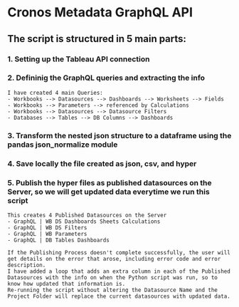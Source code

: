 # Cronos Metadata GraphQL API 

## The script is structured in 5 main parts:

### 1. Setting up the Tableau API connection
### 2. Defininig the GraphQL queries and extracting the info
    I have created 4 main Queries:
    - Workbooks --> Datasources --> Dashboards --> Worksheets --> Fields
    - Workbooks --> Parameters --> referenced by Calculations
    - Workbooks --> Datasources --> Datasource Filters
    - Databases --> Tables --> DB Columns --> Dashboards
### 3. Transform the nested json structure to a dataframe using the pandas json_normalize module
### 4. Save locally the file created as json, csv, and hyper 
### 5. Publish the hyper files as published datasources on the Server, so we will get updated data everytime we run this script
    This creates 4 Published Datasources on the Server
    - GraphQL | WB DS Dashboards Sheets Calculations
    - GraphQL | WB DS Filters
    - GraphQL | WB Parameters
    - GraphQL | DB Tables Dashboards

    If the Publishing Process doesn't complete successfully, the user will get details on the error that arose, including error code and error description.
    I have added a loop that adds an extra column in each of the Published Datasources with the info on when the Python script was run, so to know how updated that information is. 
    Re-running the script without altering the Datasource Name and the Project Folder will replace the current datasources with updated data.